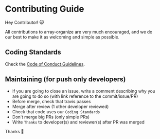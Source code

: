# Contributing Guide

Hey Contributor! :smiley_cat:

All contributions to array-organize are very much encouraged, and we do our best to make it as welcoming and simple as possible.

## Coding Standards

Check the [Code of Conduct Guidelines](https://github.com/SimonDevelop/php-docker/blob/master/.github/CODE_OF_CONDUCT.md).

## Maintaining (for push only developers)

- If you are going to close an issue, write a comment describing why you are going to do so (with link reference to the commit/issue/PR)
- Before merge, check that travis passes
- Merge after review (1 other developer reviewed)
- Check that code uses our `Coding Standards`
- Don't merge big PRs (only simple PRs)
- Write `Thanks` to developer(s) and reviewer(s) after PR was merged

Thanks :cake:
